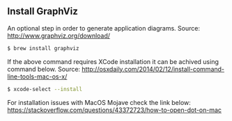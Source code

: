 ## Install GraphViz

An optional step in order to generate application diagrams.
Source: http://www.graphviz.org/download/
```sh
$ brew install graphviz
```

If the above command requires XCode installation it can be achived using command below.
Source: http://osxdaily.com/2014/02/12/install-command-line-tools-mac-os-x/
```sh
$ xcode-select --install
```
For installation issues with MacOS Mojave check the link below: https://stackoverflow.com/questions/43372723/how-to-open-dot-on-mac
